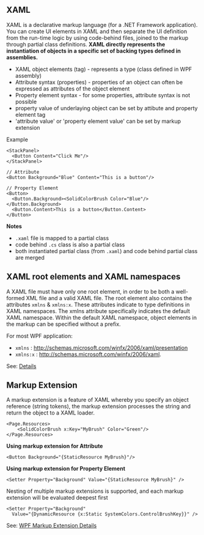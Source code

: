 ## XAML
XAML is a declarative markup language (for a .NET Framework application). 
You can create UI elements in XAML and then separate the UI definition from the run-time logic by using code-behind files, joined to the markup through partial class definitions. **XAML directly represents the instantiation of objects in a specific set of backing types defined in assemblies.**

* XAML object elements (tag) - represents a type (class defined in WPF assembly)
* Attribute syntax (properties) - properties of an object can often be expressed as attributes of the object element
* Property element syntax - for some properties, attribute syntax is not possible
* property value of underlaying object can be set by attibute and property element tag
* 'attribute value' or 'property element value' can be set by markup extension

Example
```
<StackPanel>
  <Button Content="Click Me"/>
</StackPanel>

// Attribute
<Button Background="Blue" Content="This is a button"/>

// Property Element
<Button>
  <Button.Background><SolidColorBrush Color="Blue"/></Button.Background>
  <Button.Content>This is a button</Button.Content>
</Button>
```

**Notes**
* `.xaml` file is mapped to a partial class
* code behind `.cs` class is also a partial class
* both instantiated partial class (from `.xaml`) and code behind partial class are merged

## XAML root elements and XAML namespaces
A XAML file must have only one root element, in order to be both a well-formed XML file and a valid XAML file.
The root element also contains the attributes `xmlns` & `xmlns:x`. These attributes indicate to type definitions in XAML namespaces.
The xmlns attribute specifically indicates the default XAML namespace. Within the default XAML namespace, object elements in the markup can be specified without a prefix.

For most WPF application:
* `xmlns` : http://schemas.microsoft.com/winfx/2006/xaml/presentation
* `xmlns:x` : http://schemas.microsoft.com/winfx/2006/xaml.

See: [Details](https://docs.microsoft.com/en-us/dotnet/framework/wpf/advanced/xaml-overview-wpf#xaml-root-elements-and-xaml-namespaces)

## Markup Extension
A markup extension is a feature of XAML whereby you specify an object reference (string tokens), the markup extension processes the string and return the object to a XAML loader.
```
<Page.Resources>
    <SolidColorBrush x:Key="MyBrush" Color="Green"/>
</Page.Resources>
```

**Using markup extension for Attribute**
```
<Button Background="{StaticResource MyBrush}"/>
```

**Using markup extension for Property Element**
```
<Setter Property="Background" Value="{StaticResource MyBrush}" /> 
```

Nesting of multiple markup extensions is supported, and each markup extension will be evaluated deepest first
```
<Setter Property="Background"  
  Value="{DynamicResource {x:Static SystemColors.ControlBrushKey}}" /> 
```
See: [WPF Markup Extension Details](https://docs.microsoft.com/en-us/dotnet/framework/wpf/advanced/markup-extensions-and-wpf-xaml)
